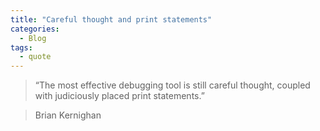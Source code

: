 ```yaml
---
title: "Careful thought and print statements"
categories:
  - Blog
tags:
  - quote
---
```


> “The most effective debugging tool is still careful thought, coupled with judiciously placed print statements.”

> Brian Kernighan
